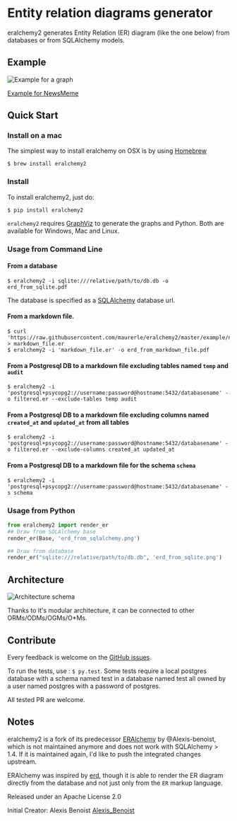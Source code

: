 # Entity relation diagrams generator

eralchemy2 generates Entity Relation (ER) diagram (like the one below) from databases or from SQLAlchemy models.

## Example

![Example for a graph](https://raw.githubusercontent.com/maurerle/eralchemy2/master/newsmeme.png?raw=true "Example for NewsMeme")

[Example for NewsMeme](https://bitbucket.org/danjac/newsmeme)

## Quick Start

### Install on a mac
The simplest way to install eralchemy on OSX is by using [Homebrew](http://brew.sh)

    $ brew install eralchemy2

### Install
To install eralchemy2, just do:

    $ pip install eralchemy2

`eralchemy2` requires [GraphViz](http://www.graphviz.org/download) to generate the graphs and Python. Both are available for Windows, Mac and Linux.

### Usage from Command Line

#### From a database

    $ eralchemy2 -i sqlite:///relative/path/to/db.db -o erd_from_sqlite.pdf

The database is specified as a [SQLAlchemy](http://docs.sqlalchemy.org/en/rel_1_0/core/engines.html#database-urls)
database url.

#### From a markdown file.

    $ curl 'https://raw.githubusercontent.com/maurerle/eralchemy2/master/example/newsmeme.er' > markdown_file.er
    $ eralchemy2 -i 'markdown_file.er' -o erd_from_markdown_file.pdf

#### From a Postgresql DB to a markdown file excluding tables named `temp` and `audit`

    $ eralchemy2 -i 'postgresql+psycopg2://username:password@hostname:5432/databasename' -o filtered.er --exclude-tables temp audit

#### From a Postgresql DB to a markdown file excluding columns named `created_at` and `updated_at` from all tables

    $ eralchemy2 -i 'postgresql+psycopg2://username:password@hostname:5432/databasename' -o filtered.er --exclude-columns created_at updated_at

#### From a Postgresql DB to a markdown file for the schema `schema`

    $ eralchemy2 -i 'postgresql+psycopg2://username:password@hostname:5432/databasename' -s schema

### Usage from Python

```python
from eralchemy2 import render_er
## Draw from SQLAlchemy base
render_er(Base, 'erd_from_sqlalchemy.png')

## Draw from database
render_er("sqlite:///relative/path/to/db.db", 'erd_from_sqlite.png')
```

## Architecture
![Architecture schema](https://raw.githubusercontent.com/maurerle/eralchemy2/master/eralchemy_architecture.png?raw=true "Architecture schema")

Thanks to it's modular architecture, it can be connected to other ORMs/ODMs/OGMs/O*Ms.

## Contribute

Every feedback is welcome on the [GitHub issues](https://github.com/maurerle/eralchemy2/issues).

To run the tests, use : `$ py.test`.
Some tests require a local postgres database with a schema named test in a database
named test all owned by a user named postgres with a password of postgres.

All tested PR are welcome.

## Notes

eralchemy2 is a fork of its predecessor [ERAlchemy](https://github.com/Alexis-benoist/eralchemy) by @Alexis-benoist, which is not maintained anymore and does not work with SQLAlchemy > 1.4.
If it is maintained again, I'd like to push the integrated changes upstream.

ERAlchemy was inspired by [erd](https://github.com/BurntSushi/erd), though it is able to render the ER diagram directly
from the database and not just only from the `ER` markup language.

Released under an Apache License 2.0

Initial Creator: Alexis Benoist [Alexis_Benoist](https://twitter.com/Alexis_Benoist)
